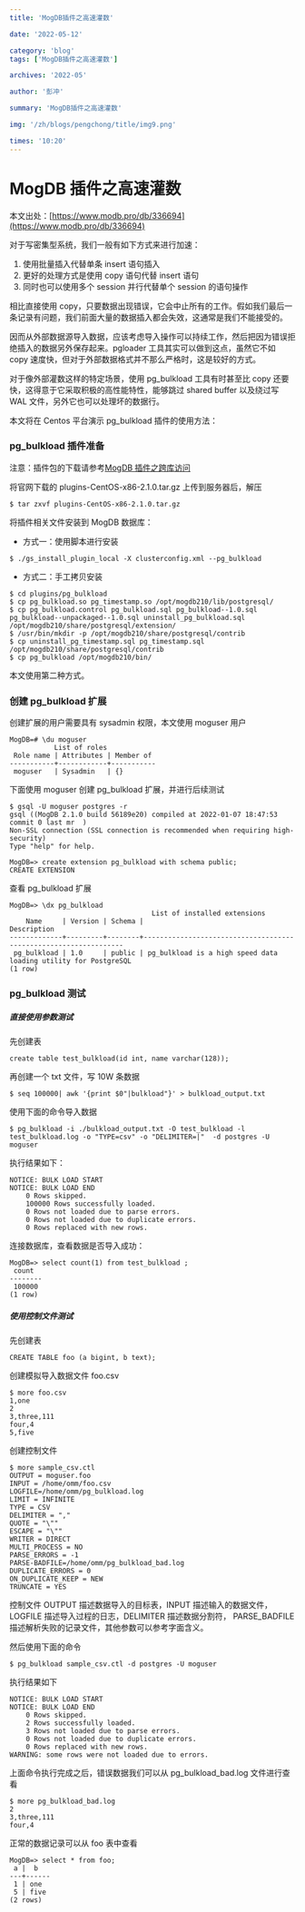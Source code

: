 ```yaml
---
title: 'MogDB插件之高速灌数'

date: '2022-05-12'

category: 'blog'
tags: ['MogDB插件之高速灌数']

archives: '2022-05'

author: '彭冲'

summary: 'MogDB插件之高速灌数'

img: '/zh/blogs/pengchong/title/img9.png'

times: '10:20'
---
```


# MogDB 插件之高速灌数

本文出处：[https://www.modb.pro/db/336694](https://www.modb.pro/db/336694)

对于写密集型系统，我们一般有如下方式来进行加速：

1. 使用批量插入代替单条 insert 语句插入
2. 更好的处理方式是使用 copy 语句代替 insert 语句
3. 同时也可以使用多个 session 并行代替单个 session 的语句操作

相比直接使用 copy，只要数据出现错误，它会中止所有的工作。假如我们最后一条记录有问题，我们前面大量的数据插入都会失效，这通常是我们不能接受的。

因而从外部数据源导入数据，应该考虑导入操作可以持续工作，然后把因为错误拒绝插入的数据另外保存起来。pgloader 工具其实可以做到这点，虽然它不如 copy 速度快，但对于外部数据格式并不那么严格时，这是较好的方式。

对于像外部灌数这样的特定场景，使用 pg_bulkload 工具有时甚至比 copy 还要快，这得意于它采取积极的高性能特性，能够跳过 shared buffer 以及绕过写 WAL 文件，另外它也可以处理坏的数据行。

本文将在 Centos 平台演示 pg_bulkload 插件的使用方法：

### pg_bulkload 插件准备

注意：插件包的下载请参考[MogDB 插件之跨库访问](https://www.modb.pro/db/336337)

将官网下载的 plugins-CentOS-x86-2.1.0.tar.gz 上传到服务器后，解压

```
$ tar zxvf plugins-CentOS-x86-2.1.0.tar.gz
```

将插件相关文件安装到 MogDB 数据库：

- 方式一：使用脚本进行安装

```
$ ./gs_install_plugin_local -X clusterconfig.xml --pg_bulkload
```

- 方式二：手工拷贝安装

```
$ cd plugins/pg_bulkload
$ cp pg_bulkload.so pg_timestamp.so /opt/mogdb210/lib/postgresql/
$ cp pg_bulkload.control pg_bulkload.sql pg_bulkload--1.0.sql pg_bulkload--unpackaged--1.0.sql uninstall_pg_bulkload.sql /opt/mogdb210/share/postgresql/extension/
$ /usr/bin/mkdir -p /opt/mogdb210/share/postgresql/contrib
$ cp uninstall_pg_timestamp.sql pg_timestamp.sql /opt/mogdb210/share/postgresql/contrib
$ cp pg_bulkload /opt/mogdb210/bin/
```

本文使用第二种方式。

### 创建 pg_bulkload 扩展

创建扩展的用户需要具有 sysadmin 权限，本文使用 moguser 用户

```
MogDB=# \du moguser
           List of roles
 Role name | Attributes | Member of
-----------+------------+-----------
 moguser   | Sysadmin   | {}

```

下面使用 moguser 创建 pg_bulkload 扩展，并进行后续测试

```
$ gsql -U moguser postgres -r
gsql ((MogDB 2.1.0 build 56189e20) compiled at 2022-01-07 18:47:53 commit 0 last mr  )
Non-SSL connection (SSL connection is recommended when requiring high-security)
Type "help" for help.

MogDB=> create extension pg_bulkload with schema public;
CREATE EXTENSION

```

查看 pg_bulkload 扩展

```
MogDB=> \dx pg_bulkload
                                   List of installed extensions
    Name     | Version | Schema |                           Description
-------------+---------+--------+-----------------------------------------------------------------
 pg_bulkload | 1.0     | public | pg_bulkload is a high speed data loading utility for PostgreSQL
(1 row)

```

### pg_bulkload 测试

##### 直接使用参数测试

先创建表

```
create table test_bulkload(id int, name varchar(128));
```

再创建一个 txt 文件，写 10W 条数据

```
$ seq 100000| awk '{print $0"|bulkload"}' > bulkload_output.txt
```

使用下面的命令导入数据

```
$ pg_bulkload -i ./bulkload_output.txt -O test_bulkload -l test_bulkload.log -o "TYPE=csv" -o "DELIMITER=|"  -d postgres -U moguser
```

执行结果如下：

```
NOTICE: BULK LOAD START
NOTICE: BULK LOAD END
	0 Rows skipped.
	100000 Rows successfully loaded.
	0 Rows not loaded due to parse errors.
	0 Rows not loaded due to duplicate errors.
	0 Rows replaced with new rows.

```

连接数据库，查看数据是否导入成功：

```
MogDB=> select count(1) from test_bulkload ;
 count
--------
 100000
(1 row)

```

##### 使用控制文件测试

先创建表

```
CREATE TABLE foo (a bigint, b text);
```

创建模拟导入数据文件 foo.csv

```
$ more foo.csv
1,one
2
3,three,111
four,4
5,five

```

创建控制文件

```
$ more sample_csv.ctl
OUTPUT = moguser.foo
INPUT = /home/omm/foo.csv
LOGFILE=/home/omm/pg_bulkload.log
LIMIT = INFINITE
TYPE = CSV
DELIMITER = ","
QUOTE = "\""
ESCAPE = "\""
WRITER = DIRECT
MULTI_PROCESS = NO
PARSE_ERRORS = -1
PARSE-BADFILE=/home/omm/pg_bulkload_bad.log
DUPLICATE_ERRORS = 0
ON_DUPLICATE_KEEP = NEW
TRUNCATE = YES

```

控制文件 OUTPUT 描述数据导入的目标表，INPUT 描述输入的数据文件，LOGFILE 描述导入过程的日志，DELIMITER 描述数据分割符， PARSE_BADFILE 描述解析失败的记录文件，其他参数可以参考字面含义。

然后使用下面的命令

```
$ pg_bulkload sample_csv.ctl -d postgres -U moguser
```

执行结果如下

```
NOTICE: BULK LOAD START
NOTICE: BULK LOAD END
	0 Rows skipped.
	2 Rows successfully loaded.
	3 Rows not loaded due to parse errors.
	0 Rows not loaded due to duplicate errors.
	0 Rows replaced with new rows.
WARNING: some rows were not loaded due to errors.

```

上面命令执行完成之后，错误数据我们可以从 pg_bulkload_bad.log 文件进行查看

```
$ more pg_bulkload_bad.log
2
3,three,111
four,4
```

正常的数据记录可以从 foo 表中查看

```
MogDB=> select * from foo;
 a |  b
---+------
 1 | one
 5 | five
(2 rows)
```
